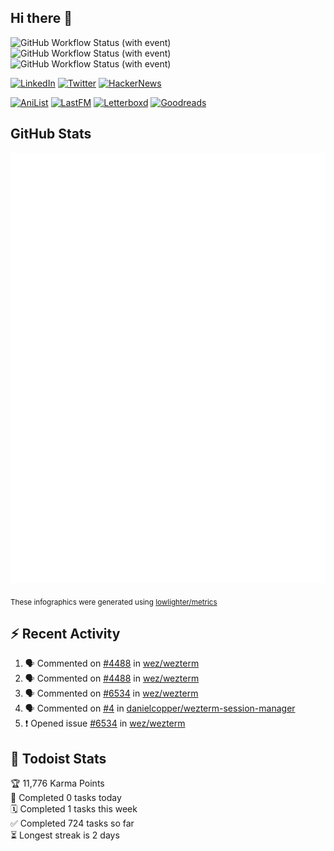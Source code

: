## Hi there 👋

![GitHub Workflow Status (with event)](https://img.shields.io/github/actions/workflow/status/PrayagS/PrayagS/metrics.yml?style=plastic&label=GitHub%20metrics)
![GitHub Workflow Status (with event)](https://img.shields.io/github/actions/workflow/status/PrayagS/PrayagS/github-recent-activity.yml?style=plastic&label=GitHub%20recent%20activity)
![GitHub Workflow Status (with event)](https://img.shields.io/github/actions/workflow/status/PrayagS/PrayagS/todoist.yml?style=plastic&label=Todoist%20activity)

[![LinkedIn](https://img.shields.io/badge/linkedin-%231E77B5.svg?&style=flat&logo=linkedin&logoColor=white)](https://linkedin.com/in/prayag-savsani)
[![Twitter](https://img.shields.io/badge/twitter-%2300acee.svg?&style=flat&logo=twitter&logoColor=white)](https://twitter.com/PrayagSavsani)
[![HackerNews](https://img.shields.io/hackernews/user-karma/PrayagS?style=flat&logo=ycombinator&logoColor=%23f0652f&labelColor=%23ffffff&color=%23f0652f)](https://news.ycombinator.com/user?id=PrayagS)

[![AniList](https://img.shields.io/badge/%20Prayagmatic-%2520?logo=anilist&logoColor=%2302A9FF&color=%23ffffff)](https://anilist.co/user/Prayagmatic/)
[![LastFM](https://img.shields.io/badge/%20PrayagS527-%2520?logo=lastdotfm&logoColor=%23ffffff&color=%23d51007)](https://www.last.fm/user/PrayagS527)
[![Letterboxd](https://img.shields.io/badge/%20Prayagmatic-%2520?logo=letterboxd&logoColor=%23202830&color=%23ffffff)](https://letterboxd.com/Prayagmatic/)
[![Goodreads](https://img.shields.io/badge/%20Prayagmatic-%2520?logo=goodreads&logoColor=%2375420e&color=%23e9e5cd)](https://www.goodreads.com/user/show/170988088-prayagmatic)

## GitHub Stats

![](./col1.metrics.svg)

<sub>These infographics were generated using [lowlighter/metrics](https://github.com/lowlighter/metrics)</sub>

## :zap: Recent Activity

<!--START_SECTION:activity-->
1. 🗣 Commented on [#4488](https://github.com/wez/wezterm/issues/4488#issuecomment-2571294428) in [wez/wezterm](https://github.com/wez/wezterm)
2. 🗣 Commented on [#4488](https://github.com/wez/wezterm/issues/4488#issuecomment-2571284364) in [wez/wezterm](https://github.com/wez/wezterm)
3. 🗣 Commented on [#6534](https://github.com/wez/wezterm/issues/6534#issuecomment-2569435035) in [wez/wezterm](https://github.com/wez/wezterm)
4. 🗣 Commented on [#4](https://github.com/danielcopper/wezterm-session-manager/issues/4#issuecomment-2567078578) in [danielcopper/wezterm-session-manager](https://github.com/danielcopper/wezterm-session-manager)
5. ❗ Opened issue [#6534](https://github.com/wez/wezterm/issues/6534) in [wez/wezterm](https://github.com/wez/wezterm)
<!--END_SECTION:activity-->

## :memo: Todoist Stats

<!-- TODO-IST:START -->
🏆  11,776 Karma Points           
🌸  Completed 0 tasks today           
🗓  Completed 1 tasks this week           
✅  Completed 724 tasks so far           
⏳  Longest streak is 2 days
<!-- TODO-IST:END -->
